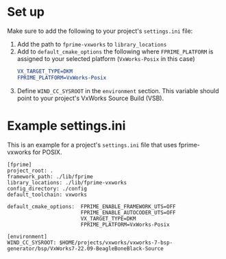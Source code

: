 # Set up
Make sure to add the following to your project's `settings.ini` file:

1. Add the path to `fprime-vxworks` to `library_locations`
2. Add to `default_cmake_options` the following where `FPRIME_PLATFORM` is assigned to your selected platform (`VxWorks-Posix` in this case)
   ```cmake
   VX_TARGET_TYPE=DKM
   FPRIME_PLATFORM=VxWorks-Posix
   ```
3. Define `WIND_CC_SYSROOT` in the `environment` section. This variable should point to your project's VxWorks Source Build (VSB).

# Example settings.ini
This is an example for a project's `settings.ini` file that uses fprime-vxworks for POSIX. 
```
[fprime]
project_root: .
framework_path: ./lib/fprime
library_locations: ./lib/fprime-vxworks
config_directory: ./config
default_toolchain: vxworks

default_cmake_options:  FPRIME_ENABLE_FRAMEWORK_UTS=OFF
                        FPRIME_ENABLE_AUTOCODER_UTS=OFF
                        VX_TARGET_TYPE=DKM
                        FPRIME_PLATFORM=VxWorks-Posix

[environment]
WIND_CC_SYSROOT: $HOME/projects/vxworks/vxworks-7-bsp-generator/bsp/VxWorks7-22.09-BeagleBoneBlack-Source
```
